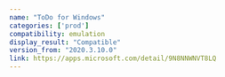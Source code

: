 ```yaml
---
name: "ToDo for Windows"
categories: ['prod']
compatibility: emulation
display_result: "Compatible"
version_from: "2020.3.10.0"
link: https://apps.microsoft.com/detail/9N8NNWNVT8LQ
---
```

